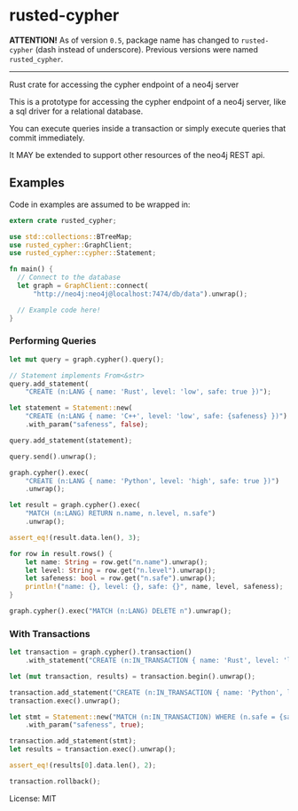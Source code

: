 # rusted-cypher

**ATTENTION!** As of version `0.5`, package name has changed to `rusted-cypher` (dash instead of underscore).
Previous versions were named `rusted_cypher`.

---

Rust crate for accessing the cypher endpoint of a neo4j server

This is a prototype for accessing the cypher endpoint of a neo4j server, like a sql
driver for a relational database.

You can execute queries inside a transaction or simply execute queries that commit immediately.

It MAY be extended to support other resources of the neo4j REST api.

## Examples

Code in examples are assumed to be wrapped in:

```rust
extern crate rusted_cypher;

use std::collections::BTreeMap;
use rusted_cypher::GraphClient;
use rusted_cypher::cypher::Statement;

fn main() {
  // Connect to the database
  let graph = GraphClient::connect(
      "http://neo4j:neo4j@localhost:7474/db/data").unwrap();

  // Example code here!
}
```

### Performing Queries

```rust
let mut query = graph.cypher().query();

// Statement implements From<&str>
query.add_statement(
    "CREATE (n:LANG { name: 'Rust', level: 'low', safe: true })");

let statement = Statement::new(
    "CREATE (n:LANG { name: 'C++', level: 'low', safe: {safeness} })")
    .with_param("safeness", false);

query.add_statement(statement);

query.send().unwrap();

graph.cypher().exec(
    "CREATE (n:LANG { name: 'Python', level: 'high', safe: true })")
    .unwrap();

let result = graph.cypher().exec(
    "MATCH (n:LANG) RETURN n.name, n.level, n.safe")
    .unwrap();

assert_eq!(result.data.len(), 3);

for row in result.rows() {
    let name: String = row.get("n.name").unwrap();
    let level: String = row.get("n.level").unwrap();
    let safeness: bool = row.get("n.safe").unwrap();
    println!("name: {}, level: {}, safe: {}", name, level, safeness);
}

graph.cypher().exec("MATCH (n:LANG) DELETE n").unwrap();
```

### With Transactions

```rust
let transaction = graph.cypher().transaction()
    .with_statement("CREATE (n:IN_TRANSACTION { name: 'Rust', level: 'low', safe: true })");

let (mut transaction, results) = transaction.begin().unwrap();

transaction.add_statement("CREATE (n:IN_TRANSACTION { name: 'Python', level: 'high', safe: true })");
transaction.exec().unwrap();

let stmt = Statement::new("MATCH (n:IN_TRANSACTION) WHERE (n.safe = {safeness}) RETURN n")
    .with_param("safeness", true);

transaction.add_statement(stmt);
let results = transaction.exec().unwrap();

assert_eq!(results[0].data.len(), 2);

transaction.rollback();
```

License: MIT

